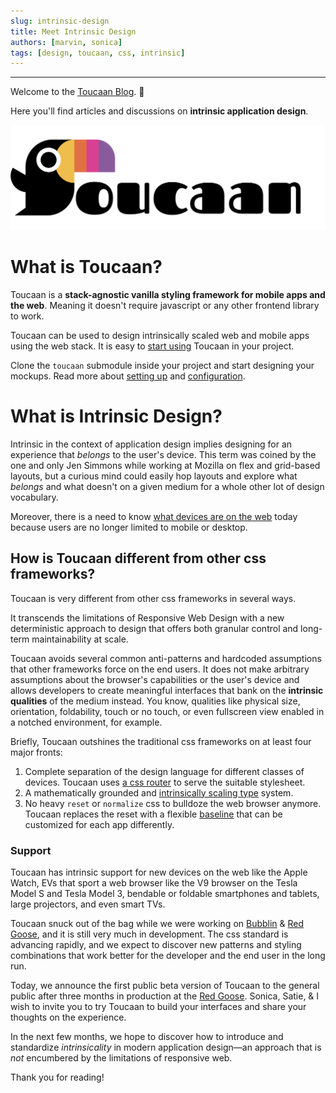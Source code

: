 ```yaml
---
slug: intrinsic-design
title: Meet Intrinsic Design
authors: [marvin, sonica]
tags: [design, toucaan, css, intrinsic]
---
```


---

Welcome to the [Toucaan Blog](https://toucaan.com/blog). 🎉

Here you'll find articles and discussions on **intrinsic application design**. 


![Total Banchod Toucaan](./toucaan-total-banner.jpg)

# What is Toucaan?

Toucaan is a **stack-agnostic vanilla styling framework for mobile apps and the web**. Meaning it doesn't require javascript or any other frontend library to work. 

<!--truncate-->


Toucaan can be used to design intrinsically scaled web and mobile apps using the web stack. It is easy to [start using](/docs/getting-started) Toucaan in your project. 

Clone the `toucaan` submodule inside your project and start designing your mockups. Read more about [setting up](/docs/getting-started) and [configuration](/docs/configuration).

# What is Intrinsic Design?

Intrinsic in the context of application design implies designing for an experience that _belongs_ to the user's device. This term was coined by the one and only Jen Simmons while working at Mozilla on flex and grid-based layouts, but a curious mind could easily hop layouts and explore what _belongs_ and what doesn't on a given medium for a whole other lot of design vocabulary. 

Moreover, there is a need to know [what devices are on the web](/blog/the-new-landscape-of-the-web) today because users are no longer limited to mobile or desktop. 

## How is Toucaan different from other css frameworks?

Toucaan is very different from other css frameworks in several ways. 

It transcends the limitations of Responsive Web Design with a new deterministic approach to design that offers both granular control and long-term maintainability at scale. 

Toucaan avoids several common anti-patterns and hardcoded assumptions that other frameworks force on the end users. It does not make arbitrary assumptions about the browser's capabilities or the user's device and allows developers to create meaningful interfaces that bank on the **intrinsic qualities** of the medium instead. You know, qualities like physical size, orientation, foldability, touch or no touch, or even fullscreen view enabled in a notched environment, for example. 

Briefly, Toucaan outshines the traditional css frameworks on at least four major fronts:

1. Complete separation of the design language for different classes of devices. Toucaan uses [a css router](/blog/a-css-router) to serve the suitable stylesheet.
2. A mathematically grounded and [intrinsically scaling type](./intrinsic-typography) system.
3. No heavy `reset` or `normalize` css to bulldoze the web browser anymore. Toucaan replaces the reset with a flexible [baseline](./baseline-css) that can be customized for each app differently.

### Support
Toucaan has intrinsic support for new devices on the web like the Apple Watch, EVs that sport a web browser like the V9 browser on the Tesla Model S and Tesla Model 3, bendable or foldable smartphones and tablets, large projectors, and even smart TVs.

Toucaan snuck out of the bag while we were working on [Bubblin](https://bubblin.io) & [Red Goose](https://goose.red), and it is still very much in development. The css standard is advancing rapidly, and we expect to discover new patterns and styling combinations that work better for the developer and the end user in the long run. 

Today, we announce the first public beta version of Toucaan to the general public after three months in production at the [Red Goose](https://goose.red). Sonica, Satie, & I wish to invite you to try Toucaan to build your interfaces and share your thoughts on the experience. 

In the next few months, we hope to discover how to introduce and standardize _intrinsicality_ in modern application design—an approach that is _not_ encumbered by the limitations of responsive web. 

Thank you for reading!